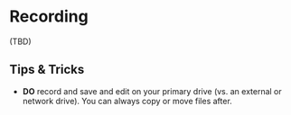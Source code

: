 Recording
=======

(TBD)


## Tips & Tricks

* **DO** record and save and edit on your primary drive (vs. an external or network drive). You can always copy or move files after.